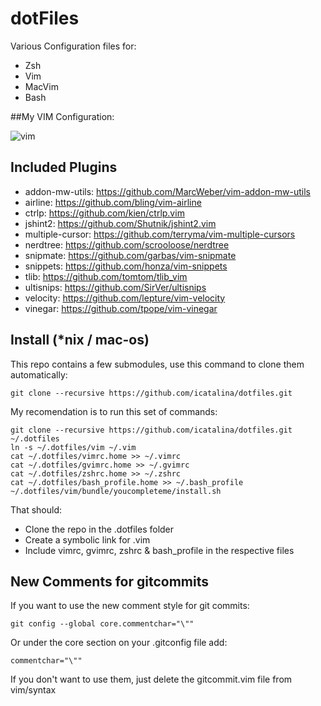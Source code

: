 # dotFiles

Various Configuration files for:

  - Zsh
  - Vim
  - MacVim
  - Bash

##My VIM Configuration:

![vim](https://cloud.githubusercontent.com/assets/4542735/5229851/7a2edf78-7715-11e4-9826-9ffaa8637d1e.png)

## Included Plugins

- addon-mw-utils: https://github.com/MarcWeber/vim-addon-mw-utils
- airline: https://github.com/bling/vim-airline
- ctrlp: https://github.com/kien/ctrlp.vim
- jshint2: https://github.com/Shutnik/jshint2.vim
- multiple-cursor: https://github.com/terryma/vim-multiple-cursors
- nerdtree: https://github.com/scrooloose/nerdtree
- snipmate: https://github.com/garbas/vim-snipmate
- snippets: https://github.com/honza/vim-snippets
- tlib: https://github.com/tomtom/tlib_vim
- ultisnips: https://github.com/SirVer/ultisnips
- velocity: https://github.com/lepture/vim-velocity
- vinegar: https://github.com/tpope/vim-vinegar

## Install (*nix / mac-os)

This repo contains a few submodules, use this command to clone them automatically:

```shell
git clone --recursive https://github.com/icatalina/dotfiles.git
```

My recomendation is to run this set of commands:

```shell
git clone --recursive https://github.com/icatalina/dotfiles.git ~/.dotfiles
ln -s ~/.dotfiles/vim ~/.vim
cat ~/.dotfiles/vimrc.home >> ~/.vimrc
cat ~/.dotfiles/gvimrc.home >> ~/.gvimrc
cat ~/.dotfiles/zshrc.home >> ~/.zshrc
cat ~/.dotfiles/bash_profile.home >> ~/.bash_profile
~/.dotfiles/vim/bundle/youcompleteme/install.sh
```

That should:

- Clone the repo in the .dotfiles folder
- Create a symbolic link for .vim 
- Include vimrc, gvimrc, zshrc & bash_profile in the respective files

## New Comments for gitcommits

If you want to use the new comment style for git commits:

```shell
git config --global core.commentchar="\""
```

Or under the core section on your .gitconfig file add:

```shell
commentchar="\""
```

If you don't want to use them, just delete the gitcommit.vim file from vim/syntax
